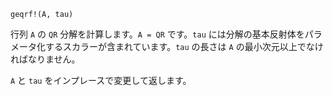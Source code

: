 ```
geqrf!(A, tau)
```

行列 `A` の `QR` 分解を計算します。`A = QR` です。`tau` には分解の基本反射体をパラメータ化するスカラーが含まれています。`tau` の長さは `A` の最小次元以上でなければなりません。

`A` と `tau` をインプレースで変更して返します。
